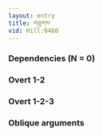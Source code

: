 ```yaml
---
layout: entry
title: གཅུགས་
vid: Hill:0460
---
```

### Dependencies (N = 0)


### Overt 1-2


### Overt 1-2-3


### Oblique arguments
